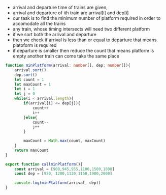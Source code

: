 - arrival and departure time of trains are given, 
- arrival and departure of ith train are arrival[i] and dep[i]
- our task is to find the minimum number of platform required in order to accomodate all the trains
- any train, whose timing intersects will need two different platform
- if we sort both the arrival and departure 
- then we check if arrival is less than or equal to departure that means platoform is required
- if departure is smaller then reduce the count that means platform is empty another train can come take the same place

```ts
function minPlatform(arrival: number[], dep: number[]){
    arrival.sort()
    dep.sort()
    let count = 1
    let maxCount = 1
    let i = 1
    let j = 0
    while(i < arrival.length){
        if(arrival[i] <= dep[j]){
            count++
            i++
        }else{
            count--
            j++
        }

        maxCount = Math.max(count, maxCount)
    }
    return maxCount
}

export function callminPlatform(){
    const arrival = [900,945,955,1100,1500,1800]
    const dep = [920, 1200,1130,1150,1900,2000]

    console.log(minPlatform(arrival, dep))
}
```
